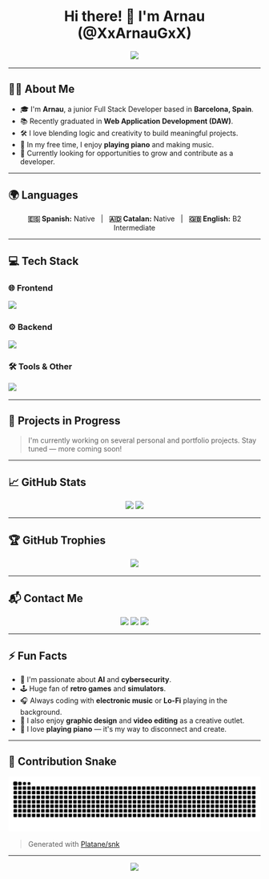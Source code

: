 <h1 align="center">Hi there! 👋 I'm Arnau (@XxArnauGxX)</h1>

<p align="center">
  <img src="https://media.giphy.com/media/qgQUggAC3Pfv687qPC/giphy.gif" width="300" />
</p>

---

## 🧑‍💻 About Me

- 🎓 I'm **Arnau**, a junior Full Stack Developer based in **Barcelona, Spain**.
- 📚 Recently graduated in **Web Application Development (DAW)**.
- 🛠️ I love blending logic and creativity to build meaningful projects.
- 🎹 In my free time, I enjoy **playing piano** and making music.
- 🚀 Currently looking for opportunities to grow and contribute as a developer.

---

## 🌍 Languages

<p align="center">
  <strong>🇪🇸 Spanish:</strong> Native &nbsp;&nbsp;|&nbsp;&nbsp;
  <strong>🇦🇩 Catalan:</strong> Native &nbsp;&nbsp;|&nbsp;&nbsp;
  <strong>🇬🇧 English:</strong> B2 Intermediate
</p>

---

## 💻 Tech Stack

### 🌐 Frontend
<p>
  <img src="https://skillicons.dev/icons?i=html,css,tailwind,js,ts,react,nextjs" />
</p>

### ⚙️ Backend
<p>
  <img src="https://skillicons.dev/icons?i=nodejs,php,laravel,mongodb,mysql" />
</p>

### 🛠️ Tools & Other
<p>
  <img src="https://skillicons.dev/icons?i=git,github,vscode,figma" />
</p>

---

## 🚧 Projects in Progress

> I'm currently working on several personal and portfolio projects. Stay tuned — more coming soon!

---

## 📈 GitHub Stats

<p align="center">
  <img src="https://github-readme-stats.vercel.app/api?username=XxArnauGxX&show_icons=true&theme=tokyonight" />
  <img src="https://github-readme-streak-stats.herokuapp.com/?user=XxArnauGxX&theme=tokyonight" />
</p>

---

## 🏆 GitHub Trophies

<p align="center">
  <img src="https://github-profile-trophy.vercel.app/?username=XxArnauGxX&theme=onedark&row=2&column=3" />
</p>

---

## 📬 Contact Me

<p align="center">
  <a href="mailto:gilgilarnau@gmail.com"><img src="https://img.shields.io/badge/-Email-D14836?style=flat-square&logo=gmail&logoColor=white" /></a>
  <a href="https://www.linkedin.com/in/arnau-gil-gil-b8309b2b9"><img src="https://img.shields.io/badge/-LinkedIn-0077B5?style=flat-square&logo=linkedin&logoColor=white" /></a>
  <a href="https://xxarnaugxx.github.io/curriculum-web/"><img src="https://img.shields.io/badge/-Portfolio-121212?style=flat-square&logo=github&logoColor=white" /></a>
</p>

---

## ⚡ Fun Facts

- 🤖 I'm passionate about **AI** and **cybersecurity**.
- 🕹️ Huge fan of **retro games** and **simulators**.
- 🎧 Always coding with **electronic music** or **Lo-Fi** playing in the background.
- 🎨 I also enjoy **graphic design** and **video editing** as a creative outlet.
- 🎹 I love **playing piano** — it's my way to disconnect and create.

---

## 🐍 Contribution Snake

<p align="center">
  <img src="https://raw.githubusercontent.com/XxArnauGxX/XxArnauGxX/output/github-contribution-grid-snake.svg" alt="Contribution Snake" />
</p>

> Generated with [Platane/snk](https://github.com/Platane/snk)

---

<p align="center">
  <img src="https://capsule-render.vercel.app/api?type=waving&color=gradient&height=120&section=footer"/>
</p>
